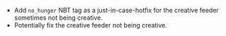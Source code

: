 - Add `no_hunger` NBT tag as a just-in-case-hotfix for the creative feeder sometimes not being creative.
- Potentially fix the creative feeder not being creative.
